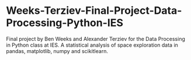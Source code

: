 # Weeks-Terziev-Final-Project-Data-Processing-Python-IES
Final project by Ben Weeks and Alexander Terziev for the Data Processing in Python class at IES. A statistical analysis of space exploration data in pandas, matplotlib, numpy and scikitlearn.

